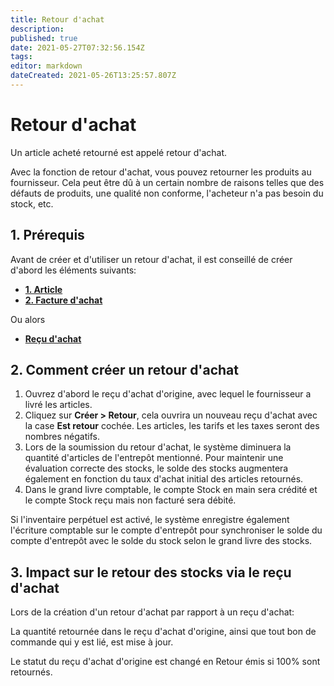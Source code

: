 ```yaml
---
title: Retour d'achat
description: 
published: true
date: 2021-05-27T07:32:56.154Z
tags: 
editor: markdown
dateCreated: 2021-05-26T13:25:57.807Z
---
```


# Retour d'achat
Un article acheté retourné est appelé retour d'achat.

Avec la fonction de retour d'achat, vous pouvez retourner les produits au fournisseur. Cela peut être dû à un certain nombre de raisons telles que des défauts de produits, une qualité non conforme, l'acheteur n'a pas besoin du stock, etc.

## 1. Prérequis 
Avant de créer et d'utiliser un retour d'achat, il est conseillé de créer d'abord les éléments suivants:

- **[1. Article](/dokos/parametrage/articles)**
- **[2. Facture d'achat](/achats/purchase-invoice)**

Ou alors

- **[Reçu d'achat](/achats/purchase-receipt)**

## 2. Comment créer un retour d'achat 
1. Ouvrez d'abord le reçu d'achat d'origine, avec lequel le fournisseur a livré les articles.
2. Cliquez sur **Créer > Retour**, cela ouvrira un nouveau reçu d'achat avec la case **Est retour** cochée. Les articles, les tarifs et les taxes seront des nombres négatifs.
3. Lors de la soumission du retour d'achat, le système diminuera la quantité d'articles de l'entrepôt mentionné. Pour maintenir une évaluation correcte des stocks, le solde des stocks augmentera également en fonction du taux d'achat initial des articles retournés.
4. Dans le grand livre comptable, le compte Stock en main sera crédité et le compte Stock reçu mais non facturé sera débité.

Si l'inventaire perpétuel est activé, le système enregistre également l'écriture comptable sur le compte d'entrepôt pour synchroniser le solde du compte d'entrepôt avec le solde du stock selon le grand livre des stocks.

## 3. Impact sur le retour des stocks via le reçu d'achat 

Lors de la création d'un retour d'achat par rapport à un reçu d'achat:

La quantité retournée dans le reçu d'achat d'origine, ainsi que tout bon de commande qui y est lié, est mise à jour.

Le statut du reçu d'achat d'origine est changé en Retour émis si 100% sont retournés.





